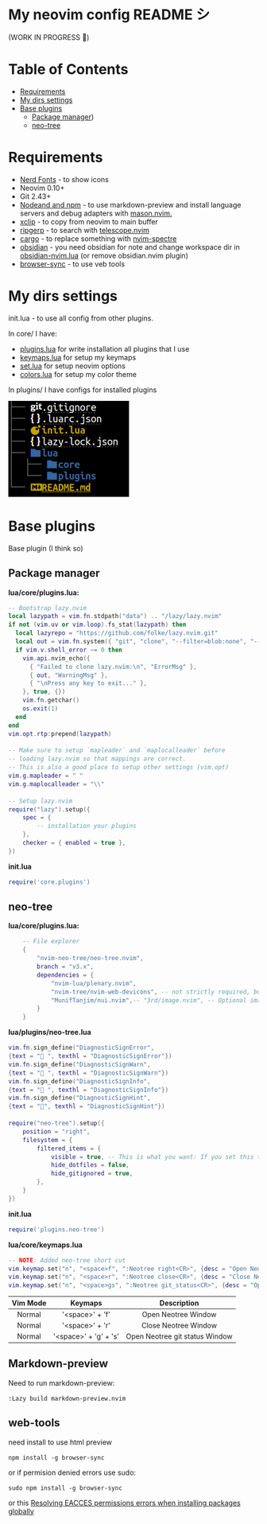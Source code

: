 # My neovim config README シ 

(WORK IN PROGRESS 👀)

# Table of Contents

- [Requirements](#Requirements)
- [My dirs settings](#My-dirs-settings)
- [Base plugins](#Base-plugins)
    - [Package manager](#Package-manager))
    - [neo-tree](#neo-tree)
    <!-- - [treesitter](#treesitter) -->
    <!-- - [lsp, cmp, mason](#lsp-cmp-mason) -->

# Requirements

- [Nerd Fonts](https://www.nerdfonts.com/font-downloads) - to show icons
- Neovim 0.10+
- Git 2.43+
- [Nodeand and npm](https://timeweb.cloud/tutorials/nodejs/kak-ustanovit-node-js-v-ubuntu-22-04) - to use markdown-preview and install language servers and debug adapters with [mason.nvim.](https://github.com/williamboman/mason.nvim)
- [xclip](https://linuxconfig.org/how-to-use-xclip-on-linux) - to copy from neovim to main buffer
- [ripgerp](https://github.com/BurntSushi/ripgrep) - to search with [telescope.nvim](https://github.com/nvim-telescope/telescope.nvim)
- [cargo](https://github.com/rust-lang/cargo) - to replace something with [nvim-spectre](https://github.com/nvim-pack/nvim-spectre)
- [obsidian](https://help.obsidian.md/Getting+started/Download+and+install+Obsidian) - you need obsidian for note and change workspace dir in [obsidian-nvim.lua](https://github.com/aragami3070/nvim/blob/master/lua/plugins/obsidian-nvim.lua) (or remove obsidian.nvim plugin)
- [browser-sync](#web-tools) - to use veb tools

# My dirs settings

init.lua - to use all config from other plugins. 

In core/ I have:
- [plugins.lua](https://github.com/aragami3070/nvim/blob/master/lua/core/plugins.lua) for write installation all plugins that I use
- [keymaps.lua](https://github.com/aragami3070/nvim/blob/master/lua/core/keymaps.lua) for setup my keymaps
- [set.lua](https://github.com/aragami3070/nvim/blob/master/lua/core/set.lua) for setup neovim options
- [colors.lua](https://github.com/aragami3070/nvim/blob/master/lua/core/colors.lua) for setup my color theme

In plugins/ I have configs for installed plugins

<img src="forREADME/image/dirsSettings.png"/>

# Base plugins

Base plugin (I think so)

## Package manager

<strong>lua/core/plugins.lua:</strong>

```Lua
-- Bootstrap lazy.nvim
local lazypath = vim.fn.stdpath("data") .. "/lazy/lazy.nvim"
if not (vim.uv or vim.loop).fs_stat(lazypath) then
  local lazyrepo = "https://github.com/folke/lazy.nvim.git"
  local out = vim.fn.system({ "git", "clone", "--filter=blob:none", "--branch=stable", lazyrepo, lazypath })
  if vim.v.shell_error ~= 0 then
    vim.api.nvim_echo({
      { "Failed to clone lazy.nvim:\n", "ErrorMsg" },
      { out, "WarningMsg" },
      { "\nPress any key to exit..." },
    }, true, {})
    vim.fn.getchar()
    os.exit(1)
  end
end
vim.opt.rtp:prepend(lazypath)

-- Make sure to setup `mapleader` and `maplocalleader` before
-- loading lazy.nvim so that mappings are correct.
-- This is also a good place to setup other settings (vim.opt)
vim.g.mapleader = " "
vim.g.maplocalleader = "\\"

-- Setup lazy.nvim
require("lazy").setup({
    spec = {
        -- installation your plugins
    },
    checker = { enabled = true },
})
```

<strong>init.lua</strong>

```Lua
require('core.plugins')
```

## neo-tree

<strong>lua/core/plugins.lua:</strong>

```Lua
    -- File explorer
    {
        "nvim-neo-tree/neo-tree.nvim",
        branch = "v3.x",
        dependencies = {
            "nvim-lua/plenary.nvim",
            "nvim-tree/nvim-web-devicons", -- not strictly required, but recommended
            "MunifTanjim/nui.nvim",-- "3rd/image.nvim", -- Optional image support in preview window: See `# Preview Mode` for more information
        }
    }
```

<strong>lua/plugins/neo-tree.lua</strong>

```Lua
vim.fn.sign_define("DiagnosticSignError",
{text = " ", texthl = "DiagnosticSignError"})
vim.fn.sign_define("DiagnosticSignWarn",
{text = " ", texthl = "DiagnosticSignWarn"})
vim.fn.sign_define("DiagnosticSignInfo",
{text = " ", texthl = "DiagnosticSignInfo"})
vim.fn.sign_define("DiagnosticSignHint",
{text = "󰌵", texthl = "DiagnosticSignHint"})

require("neo-tree").setup({
    position = "right",
    filesystem = {
        filtered_items = {
            visible = true, -- This is what you want: If you set this to `true`, all "hide" just mean "dimmed out"
            hide_dotfiles = false,
            hide_gitignored = true,
        },
    }
})
```

<strong>init.lua</strong>

```Lua
require('plugins.neo-tree')
```

<strong>lua/core/keymaps.lua</strong>

```lua
-- NOTE: Added neo-tree short cut
vim.keymap.set("n", "<space>f", ":Neotree right<CR>", {desc = "Open Neotree Window"})
vim.keymap.set("n", "<space>r", ":Neotree close<CR>", {desc = "Close Neotree Window"})
vim.keymap.set("n", "<space>gs", ":Neotree git_status<CR>", {desc = "Open Neotree git_status Window"})
```

|    Vim Mode    |         Keymaps        |Description                                         |
| :------------: | :--------------------: | :------------------------------------------------: |
|     Normal     | '\<space>' + 'f'       | Open Neotree Window                                |
|     Normal     | '\<space>' + 'r'       | Close Neotree Window                               |
|     Normal     | '\<space>' + 'g' + 's' | Open Neotree git status Window                     |

<!-- ## treesitter -->

<!-- ## lsp cmp mason -->


## Markdown-preview
Need to run markdown-preview:

```
:Lazy build markdown-preview.nvim
```

## web-tools

need install to use html preview

```
npm install -g browser-sync
```

or if permision denied errors use sudo:

```
sudo npm install -g browser-sync
```

or this [Resolving EACCES permissions errors when installing packages globally](https://docs.npmjs.com/resolving-eacces-permissions-errors-when-installing-packages-globally)



